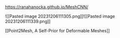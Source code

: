 https://ranahanocka.github.io/MeshCNN/

![[Pasted image 20231206111305.png]]![[Pasted image 20231206111339.png]]


[[Point2Mesh, A Self-Prior for Deformable Meshes]]